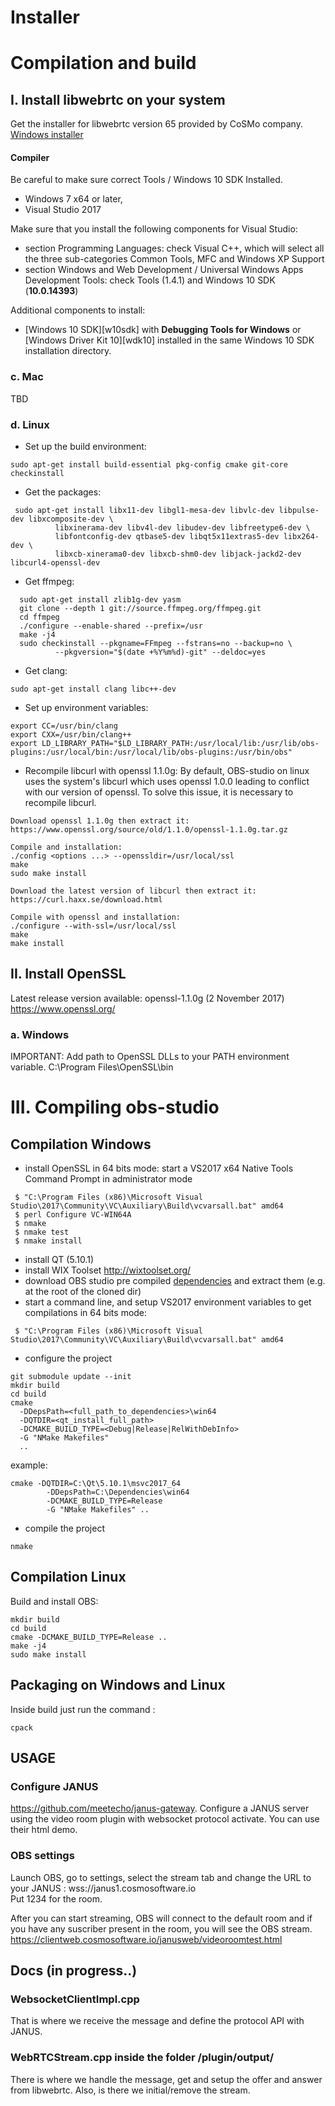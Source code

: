 # Installer


# Compilation and build 


## I. Install libwebrtc on your system

Get the installer for libwebrtc version 65 provided by CoSMo company.  
[Windows installer](https://drive.google.com/file/d/1EM0OXGS0Xm61m5Nhb-2nNNJo1JpbBZnB/view?usp=sharing)  

#### Compiler

Be careful to make sure correct Tools / Windows 10 SDK Installed.

* Windows 7 x64 or later,
* Visual Studio 2017

Make sure that you install the following components for Visual Studio:
* section Programming Languages: check Visual C++, which will select all the three sub-categories Common Tools, MFC and Windows XP Support
* section Windows and Web Development / Universal Windows Apps Development Tools: check Tools (1.4.1) and Windows 10 SDK (**10.0.14393**)

Additional components to install:
* [Windows 10 SDK][w10sdk] with **Debugging Tools for Windows** or
  [Windows Driver Kit 10][wdk10] installed in the same Windows 10 SDK
  installation directory.

### c. Mac

TBD 

### d. Linux

* Set up the build environment:
```
sudo apt-get install build-essential pkg-config cmake git-core checkinstall
```

* Get the packages:
```
 sudo apt-get install libx11-dev libgl1-mesa-dev libvlc-dev libpulse-dev libxcomposite-dev \
          libxinerama-dev libv4l-dev libudev-dev libfreetype6-dev \
          libfontconfig-dev qtbase5-dev libqt5x11extras5-dev libx264-dev \
          libxcb-xinerama0-dev libxcb-shm0-dev libjack-jackd2-dev libcurl4-openssl-dev
```

* Get ffmpeg:
```
  sudo apt-get install zlib1g-dev yasm
  git clone --depth 1 git://source.ffmpeg.org/ffmpeg.git
  cd ffmpeg
  ./configure --enable-shared --prefix=/usr
  make -j4
  sudo checkinstall --pkgname=FFmpeg --fstrans=no --backup=no \
          --pkgversion="$(date +%Y%m%d)-git" --deldoc=yes
```

* Get clang:
```
sudo apt-get install clang libc++-dev
```

* Set up environment variables:
```
export CC=/usr/bin/clang
export CXX=/usr/bin/clang++
export LD_LIBRARY_PATH="$LD_LIBRARY_PATH:/usr/local/lib:/usr/lib/obs-plugins:/usr/local/bin:/usr/local/lib/obs-plugins:/usr/bin/obs"
```

* Recompile libcurl with openssl 1.1.0g:
By default, OBS-studio on linux uses the system's libcurl which uses openssl 1.0.0 leading to conflict with our version of openssl. To solve this issue, it is necessary to recompile libcurl.
```
Download openssl 1.1.0g then extract it: 
https://www.openssl.org/source/old/1.1.0/openssl-1.1.0g.tar.gz

Compile and installation:
./config <options ...> --openssldir=/usr/local/ssl
make
sudo make install

Download the latest version of libcurl then extract it:
https://curl.haxx.se/download.html

Compile with openssl and installation:
./configure --with-ssl=/usr/local/ssl
make
make install

```


## II. Install OpenSSL

Latest release version available: openssl-1.1.0g (2 November 2017)
https://www.openssl.org/

### a. Windows

IMPORTANT: Add path to OpenSSL DLLs to your PATH environment variable.
C:\Program Files\OpenSSL\bin


# III. Compiling obs-studio

## Compilation Windows

- install OpenSSL in 64 bits mode: start a VS2017 x64 Native Tools Command Prompt in administrator mode
```
 $ "C:\Program Files (x86)\Microsoft Visual Studio\2017\Community\VC\Auxiliary\Build\vcvarsall.bat" amd64
 $ perl Configure VC-WIN64A
 $ nmake
 $ nmake test
 $ nmake install
```

- install QT (5.10.1)
- install WIX Toolset http://wixtoolset.org/
- download OBS studio pre compiled [dependencies](https://obsproject.com/downloads/dependencies2015.zip) and extract them (e.g. at the root of the cloned dir)
- start a command line, and setup VS2017 environment variables to get compilations in 64 bits mode:
```
 $ "C:\Program Files (x86)\Microsoft Visual Studio\2017\Community\VC\Auxiliary\Build\vcvarsall.bat" amd64
```
- configure the project

```
git submodule update --init
mkdir build
cd build
cmake
  -DDepsPath=<full_path_to_dependencies>\win64
  -DQTDIR=<qt_install_full_path>
  -DCMAKE_BUILD_TYPE=<Debug|Release|RelWithDebInfo>
  -G "NMake Makefiles"
  ..
```

example:

```
cmake -DQTDIR=C:\Qt\5.10.1\msvc2017_64 
		-DDepsPath=C:\Dependencies\win64 
		-DCMAKE_BUILD_TYPE=Release 
		-G "NMake Makefiles" ..
```
- compile the project
```
nmake
```

## Compilation Linux

Build and install OBS:

```
mkdir build
cd build
cmake -DCMAKE_BUILD_TYPE=Release ..
make -j4
sudo make install
```

## Packaging on Windows and Linux

Inside build just run the command :

```
cpack
```

## USAGE

### Configure JANUS

https://github.com/meetecho/janus-gateway.
Configure a JANUS server using the video room plugin with websocket protocol activate. You can use their html demo.


### OBS settings

Launch OBS, go to settings, select the stream tab and change the URL to your JANUS : wss://janus1.cosmosoftware.io  
Put 1234 for the room.


After you can start streaming, OBS will connect to the default room and if you have any suscriber present in the room, you will see the OBS stream.
https://clientweb.cosmosoftware.io/janusweb/videoroomtest.html

## Docs (in progress..)

### WebsocketClientImpl.cpp

That is where we receive the message and define the protocol API with JANUS. 

### WebRTCStream.cpp inside the folder /plugin/output/

There is where we handle the message, get and setup the offer and answer from libwebrtc. Also, is there we initial/remove the stream.


